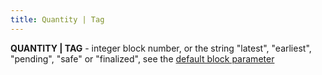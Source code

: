 ```yaml
---
title: Quantity | Tag
---
```


**QUANTITY | TAG** - integer block number, or the string "latest", "earliest", "pending", "safe" or "finalized", see the [default block parameter](/zksync-protocol/api/conventions#the-default-block-parameter)
